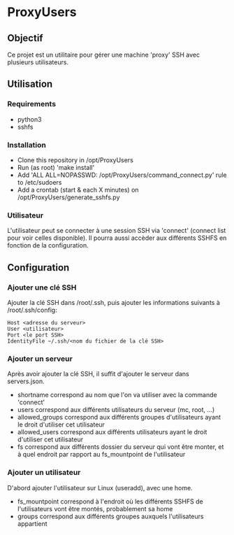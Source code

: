 # ProxyUsers

## Objectif

Ce projet est un utilitaire pour gérer une machine 'proxy' SSH avec plusieurs utilisateurs.

## Utilisation

### Requirements
- python3
- sshfs

### Installation
- Clone this repository in /opt/ProxyUsers
- Run (as root) 'make install'
- Add 'ALL ALL=NOPASSWD: /opt/ProxyUsers/command\_connect.py' rule to /etc/sudoers
- Add a crontab (start & each X minutes) on /opt/ProxyUsers/generate\_sshfs.py

### Utilisateur

L'utilisateur peut se connecter à une session SSH via 'connect' (connect list pour voir celles disponible).
Il pourra aussi accèder aux différents SSHFS en fonction de la configuration.

## Configuration

### Ajouter une clé SSH

Ajouter la clé SSH dans /root/.ssh, puis ajouter les informations suivants à /root/.ssh/config:
```
Host <adresse du serveur>
User <utilisateur>
Port <le port SSH>
IdentityFile ~/.ssh/<nom du fichier de la clé SSH>
```

### Ajouter un serveur

Après avoir ajouter la clé SSH, il suffit d'ajouter le serveur dans servers.json.

- shortname correspond au nom que l'on va utiliser avec la commande 'connect'
- users correspond aux différents utilisateurs du serveur (mc, root, ...)
- allowed\_groups correspond aux différents groupes d'utilisateurs ayant le droit d'utiliser cet utilisateur
- allowed\_users correspond aux différents utilisateurs ayant le droit d'utiliser cet utilisateur
- fs correspond aux différents dossier du serveur qui vont être monter, et à quel endroit par rapport au fs\_mountpoint de l'utilisateur

### Ajouter un utilisateur

D'abord ajouter l'utilisateur sur Linux (useradd), avec une home.

- fs\_mountpoint correspond à l'endroit où les différents SSHFS de l'utilisateurs vont être montés, probablement sa home
- groups correspond aux différents groupes auxquels l'utilisateurs appartient
